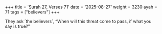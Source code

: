 +++
title = 'Surah 27, Verses 71'
date = '2025-08-27'
weight = 3230
ayah = 71
tags = ["believers"]
+++

They ask ˹the believers˺, “When will this threat come to pass, if what you say is true?”